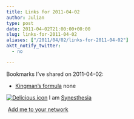 ```yaml
---
title: Links for 2011-04-02
author: Julian
type: post
date: 2011-04-02T21:00:00+00:00
slug: links-for-2011-04-02 
aliases: ["/2011/04/02/links-for-2011-04-02"]
aktt_notify_twitter:
  - no

---
```

Bookmarks I&#8217;ve shared on 2011-04-02:

  * [Kingman&#8217;s formula][1] 
    none</li> </ul> 
    
    <p class="deliciouslink">
      <a href="https://del.icio.us/synesthesia" title="See all my bookmarks on del.icio.us"><img src="https://www.synesthesia.co.uk/images/deliciousicon.jpg" alt="Delicious icon" /></a>&nbsp;I am <a href="https://del.icio.us/synesthesia" title="See all my bookmarks on del.icio.us">Synesthesia</a>
    </p>
    
    <p class="deliciouslink">
      <a href="https://del.icio.us/network?add=synesthesia" title="Add me to your del.icio.us network"><img src="https://www.synesthesia.co.uk/images/add.gif" alt="" /></a>&nbsp;<a href="https://del.icio.us/network?add=synesthesia" title="Add me to your del.icio.us network">Add me to your network</a>
    </p>

 [1]: https://en.m.wikipedia.org/wiki/Kingman's_formula